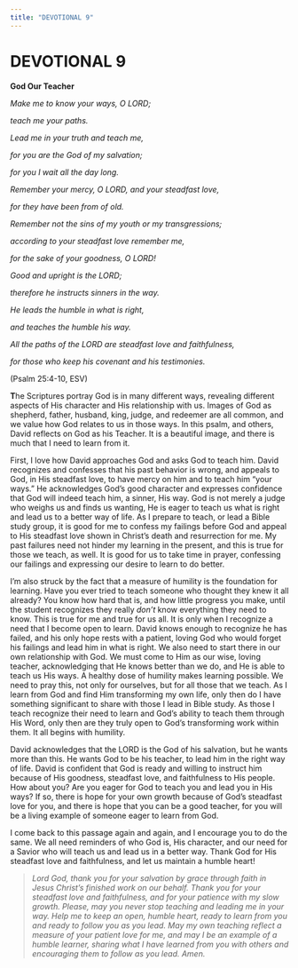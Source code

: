 ```yaml
---
title: "DEVOTIONAL 9"
---
```

# DEVOTIONAL 9

**God Our Teacher**

*Make me to know your ways, O LORD;*

*teach me your paths.*

*Lead me in your truth and teach me,*

*for you are the God of my salvation;*

*for you I wait all the day long.*

*Remember your mercy, O LORD, and your steadfast love,*

*for they have been from of old.*

*Remember not the sins of my youth or my transgressions;*

*according to your steadfast love remember me,*

*for the sake of your goodness, O LORD!*

*Good and upright is the LORD;*

*therefore he instructs sinners in the way.*

*He leads the humble in what is right,*

*and teaches the humble his way.*

*All the paths of the LORD are steadfast love and faithfulness,*

*for those who keep his covenant and his testimonies.*

(Psalm 25:4-10, ESV)

**T**he Scriptures portray God is in many different ways, revealing
different aspects of His character and His relationship with us. Images
of God as shepherd, father, husband, king, judge, and redeemer are all
common, and we value how God relates to us in those ways. In this psalm,
and others, David reflects on God as his Teacher. It is a beautiful
image, and there is much that I need to learn from it.

First, I love how David approaches God and asks God to teach him. David
recognizes and confesses that his past behavior is wrong, and appeals to
God, in His steadfast love, to have mercy on him and to teach him “your
ways.” He acknowledges God’s good character and expresses confidence
that God will indeed teach him, a sinner, His way. God is not merely a
judge who weighs us and finds us wanting, He is eager to teach us what
is right and lead us to a better way of life. As I prepare to teach, or
lead a Bible study group, it is good for me to confess my failings
before God and appeal to His steadfast love shown in Christ’s death and
resurrection for me. My past failures need not hinder my learning in the
present, and this is true for those we teach, as well. It is good for us
to take time in prayer, confessing our failings and expressing our
desire to learn to do better.

I’m also struck by the fact that a measure of humility is the foundation
for learning. Have you ever tried to teach someone who thought they knew
it all already? You know how hard that is, and how little progress you
make, until the student recognizes they really *don’t* know everything
they need to know. This is true for me and true for us all. It is only
when I recognize a need that I become open to learn. David knows enough
to recognize he has failed, and his only hope rests with a patient,
loving God who would forget his failings and lead him in what is right.
We also need to start there in our own relationship with God. We must
come to Him as our wise, loving teacher, acknowledging that He knows
better than we do, and He is able to teach us His ways. A healthy dose
of humility makes learning possible. We need to pray this, not only for
ourselves, but for all those that we teach. As I learn from God and find
Him transforming my own life, only then do I have something significant
to share with those I lead in Bible study. As those I teach recognize
their need to learn and God’s ability to teach them through His Word,
only then are they truly open to God’s transforming work within them. It
all begins with humility.

David acknowledges that the LORD is the God of his salvation, but he
wants more than this. He wants God to be his teacher, to lead him in the
right way of life. David is confident that God is ready and willing to
instruct him because of His goodness, steadfast love, and faithfulness
to His people. How about you? Are you eager for God to teach you and
lead you in His ways? If so, there is hope for your own growth because
of God’s steadfast love for you, and there is hope that you can be a
good teacher, for you will be a living example of someone eager to learn
from God.

I come back to this passage again and again, and I encourage you to do
the same. We all need reminders of who God is, His character, and our
need for a Savior who will teach us and lead us in a better way. Thank
God for His steadfast love and faithfulness, and let us maintain a
humble heart!

> *Lord God, thank you for your salvation by grace through faith in
> Jesus Christ’s finished work on our behalf. Thank you for your
> steadfast love and faithfulness, and for your patience with my slow
> growth. Please, may you never stop teaching and leading me in your
> way. Help me to keep an open, humble heart, ready to learn from you
> and ready to follow you as you lead. May my own teaching reflect a
> measure of your patient love for me, and may I be an example of a
> humble learner, sharing what I have learned from you with others and
> encouraging them to follow as you lead. Amen.*
